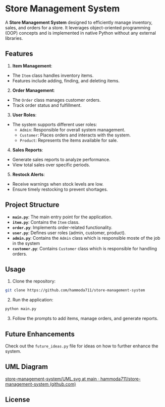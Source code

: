 # Store Management System

A **Store Management System** designed to efficiently manage inventory, sales, and orders for a store. It leverages object-oriented programming (OOP) concepts and is implemented in native Python without any external libraries.

## Features

1. **Item Management**:
  
  - The `Item` class handles inventory items.
  - Features include adding, finding, and deleting items.
2. **Order Management**:
  
  - The `Order` class manages customer orders.
  - Track order status and fulfillment.
3. **User Roles**:
  
  - The system supports different user roles:
    - `Admin`: Responsible for overall system management.
    - `Customer`: Places orders and interacts with the system.
    - `Product`: Represents the items available for sale.
4. **Sales Reports**:
  
  - Generate sales reports to analyze performance.
  - View total sales over specific periods.
5. **Restock Alerts**:
  
  - Receive warnings when stock levels are low.
  - Ensure timely restocking to prevent shortages.

## Project Structure

- **`main.py`**: The main entry point for the application.
- **`item.py`**: Contains the `Item` class.
- **`order.py`**: Implements order-related functionality.
- **`user.py`**: Defines user roles (admin, customer, product).
- **`admin.py`**: Contains the `Admin` class which is responsible moste of the job in the system
- **`customer.py`**: Contains `Customer` class which is responsible for handling orders.

## Usage

1. Clone the repository:
  
  ```bash
  git clone https://github.com/hammoda711/store-management-system
  ```
  
2. Run the application:
  
  ```bash
  python main.py
  ```
  
3. Follow the prompts to add items, manage orders, and generate reports.
  

## Future Enhancements

Check out the `future_ideas.py` file for ideas on how to further enhance the system.

## UML Diagram

[store-management-system/UML.svg at main · hammoda711/store-management-system (github.com)](https://github.com/hammoda711/store-management-system/blob/main/UML.svg)

## License
